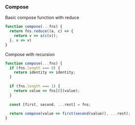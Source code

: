 ### Compose
Basic compose function with reduce
```javascript
function compose(...fns) {
  return fns.reduce((a, c) => {
    return v => a(c(v));
  }, v => v)
}

```
Compose with recursion
```javascript
function compose(...fns) {
  if (fns.length === 0) {
    return identity => identity;
  }
  
  if (fns.length === 1) {
    return value => fns[0](value);
  }
  
  const [first, second, ...rest] = fns;
   
  return compose(value => first(second(value)), ...rest);
}

```
